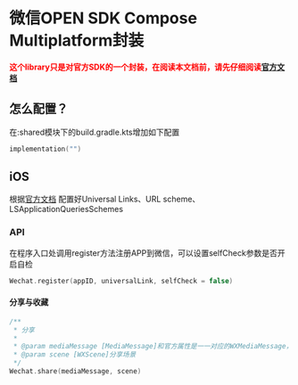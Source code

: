 # 微信OPEN SDK Compose Multiplatform封装

**<font color=red>这个library只是对官方SDK的一个封装，在阅读本文档前，请先仔细阅读[官方文档](https://developers.weixin.qq.com/doc/oplatform/Mobile_App/Access_Guide/iOS.html)</font>**

## 怎么配置？

在:shared模块下的build.gradle.kts增加如下配置

```kts
implementation("")
```

## iOS

根据[官方文档](https://developers.weixin.qq.com/doc/oplatform/Mobile_App/Access_Guide/iOS.html)
配置好Universal Links、URL scheme、LSApplicationQueriesSchemes

### API

在程序入口处调用register方法注册APP到微信，可以设置selfCheck参数是否开启自检

```kotlin
Wechat.register(appID, universalLink, selfCheck = false)
```

#### 分享与收藏

```kotlin
/**
 * 分享
 *
 * @param mediaMessage [MediaMessage]和官方属性是一一对应的WXMediaMessage，其中mediaObject也是和官方一一对应的
 * @param scene [WXScene]分享场景
 */
Wechat.share(mediaMessage, scene)
```